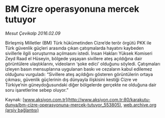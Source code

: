 # BM Cizre operasyonuna mercek tutuyor

*Mesut Çevikalp 2016.02.09*

<div class="pNewsDetailMainContent ctx_content" itemprop="articleBody">
 <p>
  Birleşmiş Milletler (BM) Türk hükümetinden Cizre’de terör örgütü PKK ile Türk güvenlik güçleri arasında çıkan çatışmalarda hayatını kaybeden sivillerle ilgili soruşturma açılmasını istedi. İnsan Hakları Yüksek Komiseri Zeyd Raad el Hüseyin, bölgede yaşayan sivillere ateş açıldığına dair görüntülere ulaştıklarını, videoların ‘şoke edici’ olduğunu söyledi. Çatışmaları izleyen basın mensuplarına uygulanan baskı ve cezaların kabul edilemez olduğunu vurguladı: “Sivillere ateş açıldığını gösteren görüntülerin ortaya çıkması, güvenlik güçlerinin dış dünyayla ilişkisini kestiği Cizre ve Türkiye’nin güneydoğusundaki diğer bölgelerde gerçekte ne olduğuna dair soru işaretlerine sebep oluyor.”
 </p>
</div>


Kaynak: [www.aksiyon.com.tr](http://www.aksiyon.com.tr:80/karakutu-dunya/bm-cizre-operasyonuna-mercek-tutuyor_553805), [web.archive.org (arşiv bağlantısı)](http://web.archive.org/web/20160214003016/http://www.aksiyon.com.tr:80/karakutu-dunya/bm-cizre-operasyonuna-mercek-tutuyor_553805)
